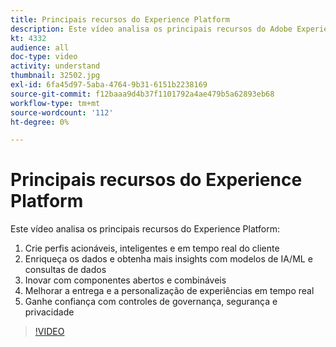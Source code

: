 ```yaml
---
title: Principais recursos do Experience Platform
description: Este vídeo analisa os principais recursos do Adobe Experience Platform&mdash; Criar perfis de clientes acionáveis, inteligentes e em tempo real; Enriquecer dados e obter mais insights com modelos de IA/ML e consultas de dados; Inovar com componentes abertos e combináveis; Aprimorar a entrega e a personalização de experiências em tempo real; e Ganhar confiança com controles de governança, segurança e privacidade.
kt: 4332
audience: all
doc-type: video
activity: understand
thumbnail: 32502.jpg
exl-id: 6fa45d97-5aba-4764-9b31-6151b2238169
source-git-commit: f12baaa9d4b37f1101792a4ae479b5a62893eb68
workflow-type: tm+mt
source-wordcount: '112'
ht-degree: 0%

---
```


# Principais recursos do Experience Platform

Este vídeo analisa os principais recursos do Experience Platform:

1. Crie perfis acionáveis, inteligentes e em tempo real do cliente
1. Enriqueça os dados e obtenha mais insights com modelos de IA/ML e consultas de dados
1. Inovar com componentes abertos e combináveis
1. Melhorar a entrega e a personalização de experiências em tempo real
1. Ganhe confiança com controles de governança, segurança e privacidade

>[!VIDEO](https://video.tv.adobe.com/v/32502?quality=12&learn=on)
